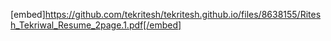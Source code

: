 [embed]https://github.com/tekritesh/tekritesh.github.io/files/8638155/Ritesh_Tekriwal_Resume_2page.1.pdf[/embed]
